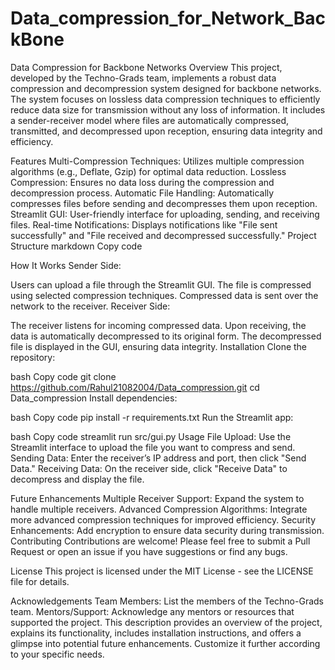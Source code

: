 # Data_compression_for_Network_BackBone

Data Compression for Backbone Networks
Overview
This project, developed by the Techno-Grads team, implements a robust data compression and decompression system designed for backbone networks. The system focuses on lossless data compression techniques to efficiently reduce data size for transmission without any loss of information. It includes a sender-receiver model where files are automatically compressed, transmitted, and decompressed upon reception, ensuring data integrity and efficiency.

Features
Multi-Compression Techniques: Utilizes multiple compression algorithms (e.g., Deflate, Gzip) for optimal data reduction.
Lossless Compression: Ensures no data loss during the compression and decompression process.
Automatic File Handling: Automatically compresses files before sending and decompresses them upon reception.
Streamlit GUI: User-friendly interface for uploading, sending, and receiving files.
Real-time Notifications: Displays notifications like "File sent successfully" and "File received and decompressed successfully."
Project Structure
markdown
Copy code

How It Works
Sender Side:

Users can upload a file through the Streamlit GUI.
The file is compressed using selected compression techniques.
Compressed data is sent over the network to the receiver.
Receiver Side:

The receiver listens for incoming compressed data.
Upon receiving, the data is automatically decompressed to its original form.
The decompressed file is displayed in the GUI, ensuring data integrity.
Installation
Clone the repository:

bash
Copy code
git clone https://github.com/Rahul21082004/Data_compression.git
cd Data_compression
Install dependencies:

bash
Copy code
pip install -r requirements.txt
Run the Streamlit app:

bash
Copy code
streamlit run src/gui.py
Usage
File Upload: Use the Streamlit interface to upload the file you want to compress and send.
Sending Data: Enter the receiver’s IP address and port, then click "Send Data."
Receiving Data: On the receiver side, click "Receive Data" to decompress and display the file.

Future Enhancements
Multiple Receiver Support: Expand the system to handle multiple receivers.
Advanced Compression Algorithms: Integrate more advanced compression techniques for improved efficiency.
Security Enhancements: Add encryption to ensure data security during transmission.
Contributing
Contributions are welcome! Please feel free to submit a Pull Request or open an issue if you have suggestions or find any bugs.

License
This project is licensed under the MIT License - see the LICENSE file for details.

Acknowledgements
Team Members: List the members of the Techno-Grads team.
Mentors/Support: Acknowledge any mentors or resources that supported the project.
This description provides an overview of the project, explains its functionality, includes installation instructions, and offers a glimpse into potential future enhancements. Customize it further according to your specific needs.
